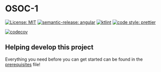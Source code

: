 # OSOC-1
[![License: MIT](https://img.shields.io/badge/License-MIT-yellow.svg)](https://opensource.org/licenses/MIT)
[![semantic-release: angular](https://img.shields.io/badge/semantic--release-angular-e10079?logo=semantic-release)](https://github.com/semantic-release/semantic-release)
[![ktlint](https://img.shields.io/badge/code%20style-%E2%9D%A4-FF4081.svg)](https://ktlint.github.io/)
[![code style: prettier](https://img.shields.io/badge/code_style-prettier-ff69b4.svg?style=flat-square)](https://github.com/prettier/prettier)

[![codecov](https://codecov.io/gh/SELab-2/OSOC-1/branch/development/graph/badge.svg?token=MMQ3O47UXB)](https://codecov.io/gh/SELab-2/OSOC-1)

## Helping develop this project
Everything you need before you can get started can be found in the [prerequisites](docs/prerequisites.md) file!